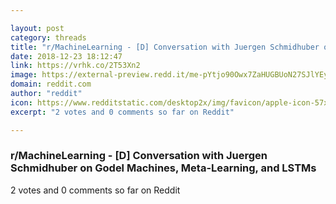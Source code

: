 ```yaml
---

layout: post
category: threads
title: "r/MachineLearning - [D] Conversation with Juergen Schmidhuber on Godel Machines, Meta-Learning, and LSTMs"
date: 2018-12-23 18:12:47
link: https://vrhk.co/2T53Xn2
image: https://external-preview.redd.it/me-pYtjo90Owx7ZaHUGBUoN27SJlYEyT_wFMnSAG2cg.jpg?auto=webp&s=898a75cb118e63f110c6d7b540a3213595cf1596
domain: reddit.com
author: "reddit"
icon: https://www.redditstatic.com/desktop2x/img/favicon/apple-icon-57x57.png
excerpt: "2 votes and 0 comments so far on Reddit"

---
```


### r/MachineLearning - [D] Conversation with Juergen Schmidhuber on Godel Machines, Meta-Learning, and LSTMs

2 votes and 0 comments so far on Reddit